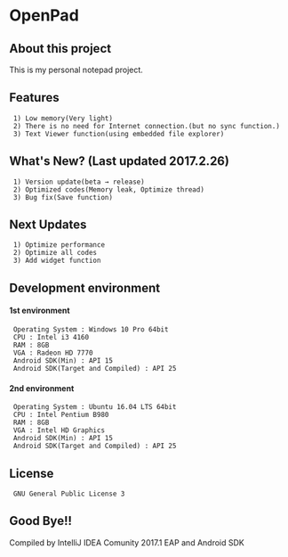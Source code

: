 # OpenPad
## About this project
This is my personal notepad project.
## Features
```
 1) Low memory(Very light)
 2) There is no need for Internet connection.(but no sync function.)
 3) Text Viewer function(using embedded file explorer)
```
## What's New? (Last updated 2017.2.26)
```
 1) Version update(beta → release)
 2) Optimized codes(Memory leak, Optimize thread)
 3) Bug fix(Save function)
```
## Next Updates
```
 1) Optimize performance
 2) Optimize all codes
 3) Add widget function
```
## Development environment
#### 1st environment
```
 Operating System : Windows 10 Pro 64bit
 CPU : Intel i3 4160
 RAM : 8GB
 VGA : Radeon HD 7770
 Android SDK(Min) : API 15
 Android SDK(Target and Compiled) : API 25
```
#### 2nd environment
```
 Operating System : Ubuntu 16.04 LTS 64bit
 CPU : Intel Pentium B980
 RAM : 8GB
 VGA : Intel HD Graphics
 Android SDK(Min) : API 15
 Android SDK(Target and Compiled) : API 25
```
## License
```
 GNU General Public License 3
```
## Good Bye!!
Compiled by IntelliJ IDEA Comunity 2017.1 EAP and Android SDK
